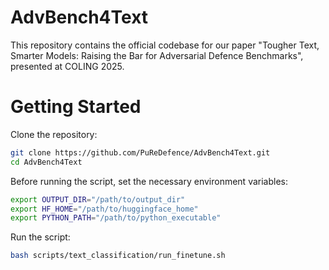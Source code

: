 # AdvBench4Text

This repository contains the official codebase for our paper "Tougher Text, Smarter Models: Raising the Bar for Adversarial Defence Benchmarks", presented at COLING 2025.

# Getting Started

Clone the repository:

```bash
git clone https://github.com/PuReDefence/AdvBench4Text.git
cd AdvBench4Text
```

Before running the script, set the necessary environment variables:

```bash
export OUTPUT_DIR="/path/to/output_dir"
export HF_HOME="/path/to/huggingface_home"
export PYTHON_PATH="/path/to/python_executable"
```

Run the script:

```bash
bash scripts/text_classification/run_finetune.sh
```